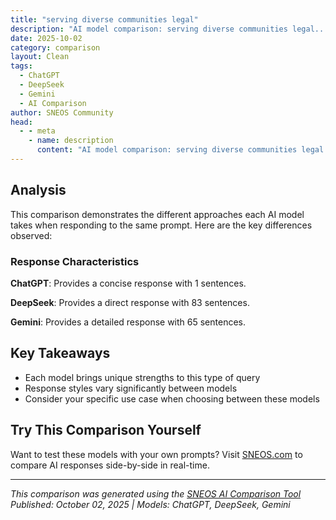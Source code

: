 ```yaml
---
title: "serving diverse communities legal"
description: "AI model comparison: serving diverse communities legal..."
date: 2025-10-02
category: comparison
layout: Clean
tags:
  - ChatGPT
  - DeepSeek
  - Gemini
  - AI Comparison
author: SNEOS Community
head:
  - - meta
    - name: description
      content: "AI model comparison: serving diverse communities legal..."
---
```


<ChatComparison
  title="serving diverse communities legal"
  prompt="serving diverse communities legal"
  :responses='{
    "ChatGPT": "Error calling OpenAI API.",
    "DeepSeek": "Of course. Serving diverse communities in a legal context is not just a niche practice area; it\u0027s a fundamental aspect of ethical, competent, and effective lawyering in a multicultural society. It requires a specific set of skills, knowledge, and attitudes that go beyond legal expertise.\n\nHere is a comprehensive breakdown of what it means and how to do it effectively.\n\n### Core Principles of Serving Diverse Communities\n\n1.  **Cultural Competence:** The ability to understand, communicate with, and effectively interact with people across cultures. It involves:\n    *   **Awareness of one\u0027s own cultural worldview.**\n    *   **Attitude towards cultural differences.**\n    *   **Knowledge of different cultural practices and worldviews.**\n    *   **Cross-cultural communication skills.**\n\n2.  **Linguistic Access:** Ensuring that Limited English Proficient (LEP) individuals have meaningful access to legal services. This is often a legal requirement under Title VI of the Civil Rights Act.\n\n3.  **Humility and a Learning Mindset:** Acknowledging that you don\u0027t know everything about another person\u0027s culture or experience and being open to learning from your clients.\n\n4.  **Trauma-Informed Approach:** Recognizing that many clients from marginalized communities may have experienced trauma (e.g., from immigration, discrimination, violence, or the legal system itself) and adapting your practice to avoid re-traumatization.\n\n5.  **Anti-Bias and Anti-Racism:** Actively working to identify and counteract personal and systemic biases within your practice and the legal system.\n\n---\n\n### Key Strategies for Effective Legal Service\n\n#### 1. Communication and Interpersonal Skills\n\n*   **Use Professional Interpreters:** **Never** use family members, especially children, as interpreters. Use certified professional interpreters to ensure accuracy, confidentiality, and impartiality.\n*   **Plain Language:** Avoid legalese. Explain complex legal concepts in simple, clear language. Check for understanding by having the client explain it back to you.\n*   **Non-Verbal Cues:** Be aware that eye contact, personal space, gestures, and expressions of emotion can have different meanings in different cultures.\n*   **Active Listening:** Listen to understand, not just to respond. Pay attention to what is said and what is not said.\n\n#### 2. Building Trust and Rapport\n\n*   **Respect for Cultural Norms:** Learn basic greetings, understand formality in address (e.g., using last names and titles), and be mindful of gender dynamics.\n*   **Understand Different Perspectives on Law and Authority:** Some communities may have deep-seated distrust of government and legal systems due to historical or personal experiences. Others may view lawyers as authority figures they cannot question. Address this directly and empathetically.\n*   **Client-Centered Lawyering:** Let the client\u0027s goals and priorities drive the representation, not your own assumptions about what is best for them.\n\n#### 3. Practical and Office-Wide Steps\n\n*   **Hiring and Training:** Build a diverse staff and provide ongoing training on cultural competency, implicit bias, and serving specific communities (e.g., refugees, LGBTQ\u002B individuals, people with disabilities).\n*   **Inclusive Intake Process:** Ensure your intake forms are inclusive (e.g., preferred pronouns, options for various family structures) and available in multiple languages.\n*   **Accessible Marketing and Outreach:** Your website, brochures, and community outreach should feature diverse images and be available in languages commonly spoken in your community. Partner with trusted community-based organizations.\n*   **Physical Space:** Is your office accessible to people with disabilities? Is it welcoming? Do you have signage in multiple languages?\n\n---\n\n### Specific Community Considerations\n\n| Community | Key Considerations for Legal Professionals |\n| :--- | :--- |\n| **Immigrants \u0026 Refugees** | \u2022 Trauma from past persecution or dangerous journeys.\u003Cbr\u003E\u2022 Fear of deportation and authorities.\u003Cbr\u003E\u2022 Complex immigration status affecting other legal issues (housing, family law).\u003Cbr\u003E\u2022 Need for qualified interpreters and culturally specific resources. |\n| **LGBTQ\u002B Individuals** | \u2022 Use of correct names and pronouns.\u003Cbr\u003E\u2022 Understanding of unique family law issues (parentage, adoption).\u003Cbr\u003E\u2022 Awareness of discrimination in housing, employment, and public accommodations.\u003Cbr\u003E\u2022 Creating a visibly safe and affirming environment (e.g., Pride flag, inclusive forms). |\n| **People with Disabilities** | \u2022 Providing reasonable accommodations (e.g., ASL interpreters, documents in large print).\u003Cbr\u003E\u2022 Understanding the social and medical models of disability.\u003Cbr\u003E\u2022 Communicating directly with the client, not just their companion or aide. |\n| **Religious Minorities** | \u2022 Accommodating religious holidays, prayer times, and dress.\u003Cbr\u003E\u2022 Understanding how religious law (e.g., Sharia, Halakha) may influence a client\u0027s personal decisions and goals. |\n| **Low-Income Communities** | \u2022 \u0022Justice gap\u0022 \u2013 the inability to afford legal help.\u003Cbr\u003E\u2022 Navigating legal problems without a safety net.\u003Cbr\u003E\u2022 Understanding the intersection of poverty with other legal issues (eviction, consumer debt, benefits). |\n\n---\n\n### Ethical and Legal Obligations\n\n*   **Competence (Rule 1.1):** Comment 8 to this rule in the Model Rules of Professional Conduct states that competence can require understanding the \u0022particularities\u0022 of representing a client from a different background.\n*   **Communication (Rule 1.4):** You must communicate with your client in a way that they can reasonably understand.\n*   **Diligence (Rule 1.3):** Providing culturally competent service is part of providing diligent representation.\n*   **Title VI of the Civil Rights Act:** Prohibits discrimination based on race, color, or national origin in programs that receive federal financial assistance, which includes many legal aid organizations. This requires meaningful language access for LEP individuals.\n\n### Resources for Lawyers and Law Firms\n\n*   **The Center for Legal Inclusiveness (CLI)**\n*   **The American Bar Association (ABA) Center for Professional Responsibility** and **Diversity and Inclusion Center**\n*   **National Center for Access to Justice**\n*   **The National LGBTQ\u002B Bar Association**\n*   **The National Disability Rights Network (NDRN)**\n\n**Conclusion:**\n\nServing diverse communities is an active, ongoing process\u2014not a one-time checklist. It requires intentionality, resources, and a commitment to justice that recognizes the unique histories, challenges, and strengths each client brings. By embracing these principles, legal professionals can not only provide better representation but also help build a more just and equitable legal system for everyone.",
    "Gemini": "Serving diverse communities in the legal field is a multifaceted issue encompassing access to justice, cultural competency, representation within the legal profession, and equitable outcomes. Here\u0027s a breakdown of key considerations and strategies:\n\n**1. Understanding Diversity:**\n\n*   **Cultural Diversity:**  Encompasses race, ethnicity, language, religion, customs, traditions, and values.\n*   **Linguistic Diversity:**  Refers to the different languages spoken within a community and the need for language access services.\n*   **Socioeconomic Diversity:** Acknowledges disparities in income, education, and access to resources that can affect legal outcomes.\n*   **Disability Diversity:** Includes physical, cognitive, sensory, and mental health disabilities, requiring accommodations and accessibility.\n*   **Gender and Sexual Orientation Diversity:** Recognition of LGBTQ\u002B individuals and their unique legal needs.\n*   **Age Diversity:** The needs of children, youth, adults, and older adults differ.\n*   **Immigration Status:** Impacts legal rights and access to services.\n*   **Geographic Diversity:**  Rural communities often face different challenges than urban areas regarding legal access.\n\n**2. Key Challenges in Serving Diverse Communities:**\n\n*   **Language Barriers:** Difficulties in communicating with clients who speak a different language.\n*   **Cultural Misunderstandings:**  Differences in values, beliefs, and communication styles can lead to misunderstandings and mistrust.\n*   **Lack of Access to Legal Resources:**  Limited availability of legal aid, pro bono services, and affordable legal representation.\n*   **Fear and Distrust of the Legal System:**  Stemming from historical injustices, experiences with discrimination, and lack of understanding of the system.\n*   **Geographic Barriers:**  Difficulties in accessing legal services in rural or underserved areas.\n*   **Lack of Representation in the Legal Profession:**  Underrepresentation of diverse groups in law schools, law firms, and the judiciary.\n*   **Implicit Bias and Discrimination:** Unconscious biases can affect how legal professionals treat clients and make decisions.\n*   **Limited Financial Resources:**  Inability to afford legal fees, court costs, and other expenses.\n*   **Complex Legal Issues:**  Facing challenges related to immigration, housing, employment, and other areas.\n\n**3. Strategies for Improving Legal Services to Diverse Communities:**\n\n*   **Language Access:**\n    *   **Interpretation and Translation Services:** Provide qualified interpreters and translated documents in multiple languages.\n    *   **Bilingual Staff:** Hire staff members who are fluent in multiple languages.\n    *   **\u0022I Speak\u0022 Cards:**  Use cards that clients can point to in order to indicate the language they speak.\n    *   **Training for Staff:**  Train staff on how to work with interpreters and communicate effectively with clients who have limited English proficiency.\n\n*   **Cultural Competency Training:**\n    *   **Educate Legal Professionals:** Provide training on cultural awareness, sensitivity, and the impact of cultural factors on legal issues.\n    *   **Understand Cultural Norms:**  Learn about the cultural norms and values of different communities to avoid misunderstandings.\n    *   **Develop Culturally Appropriate Communication Strategies:** Tailor communication styles to the needs of different clients.\n\n*   **Outreach and Education:**\n    *   **Community Partnerships:** Collaborate with community organizations, religious institutions, and other trusted groups to reach diverse populations.\n    *   **Legal Workshops and Seminars:** Offer workshops and seminars on legal topics of interest to diverse communities.\n    *   **Public Service Announcements:**  Create public service announcements in multiple languages to raise awareness of legal rights and resources.\n    *   **Know Your Rights Campaigns:**  Develop and implement \u0022Know Your Rights\u0022 campaigns to inform people of their legal rights.\n\n*   **Representation in the Legal Profession:**\n    *   **Recruitment and Retention:**  Actively recruit and retain diverse students and attorneys in law schools and law firms.\n    *   **Mentorship Programs:**  Establish mentorship programs to support diverse legal professionals.\n    *   **Pipeline Programs:**  Create pipeline programs to encourage students from underrepresented backgrounds to pursue legal careers.\n    *   **Scholarships and Financial Aid:**  Offer scholarships and financial aid to diverse students who are interested in law school.\n\n*   **Accessibility:**\n    *   **Physical Accessibility:** Ensure that legal offices and courtrooms are physically accessible to people with disabilities.\n    *   **Communication Accessibility:**  Provide alternative formats for legal documents, such as large print, Braille, and audio recordings.\n    *   **Assistive Technology:**  Provide assistive technology devices, such as screen readers and voice recognition software.\n\n*   **Addressing Bias and Discrimination:**\n    *   **Implicit Bias Training:**  Offer implicit bias training to legal professionals to raise awareness of unconscious biases.\n    *   **Complaint Mechanisms:**  Establish clear mechanisms for reporting and investigating complaints of discrimination.\n    *   **Diversity and Inclusion Policies:**  Implement diversity and inclusion policies to promote equitable treatment.\n\n*   **Collaboration and Coordination:**\n    *   **Legal Aid Organizations:**  Work with legal aid organizations to provide free or low-cost legal services to low-income individuals.\n    *   **Pro Bono Programs:**  Encourage attorneys to provide pro bono services to underserved communities.\n    *   **Government Agencies:**  Collaborate with government agencies to address systemic barriers to justice.\n\n*   **Technology:**\n    *   **Online Legal Resources:**  Develop online legal resources in multiple languages.\n    *   **Virtual Legal Clinics:**  Offer virtual legal clinics to provide remote legal assistance.\n    *   **Mobile Apps:**  Create mobile apps that provide legal information and resources.\n\n*   **Trauma-Informed Legal Practice:**\n    *   **Training:** Train legal professionals on trauma-informed practices to understand and respond to the needs of clients who have experienced trauma.\n    *   **Safe Spaces:** Create safe and supportive environments for clients to share their experiences.\n    *   **Empowerment:** Empower clients to make informed decisions about their legal cases.\n\n**4. Ethical Considerations:**\n\n*   **Confidentiality:**  Maintaining client confidentiality is paramount.\n*   **Conflicts of Interest:**  Identify and avoid conflicts of interest.\n*   **Competence:**  Ensure that you have the necessary skills and knowledge to represent your clients effectively.\n*   **Diligence:**  Act diligently on behalf of your clients.\n*   **Candor to the Tribunal:**  Be honest and truthful to the court.\n*   **Fairness:**  Treat all parties fairly and equitably.\n\n**5. Examples of Successful Initiatives:**\n\n*   **Language Access Plans:**  Many courts and legal organizations have implemented language access plans to ensure that individuals with limited English proficiency have equal access to justice.\n*   **Community Legal Clinics:**  Community legal clinics provide free or low-cost legal services to residents of underserved communities.\n*   **Cultural Competency Programs:**  Law schools and bar associations are offering cultural competency programs to educate legal professionals about the needs of diverse communities.\n*   **Diversity and Inclusion Initiatives:**  Law firms and corporations are implementing diversity and inclusion initiatives to promote equitable treatment and opportunity.\n\n**In conclusion, serving diverse communities effectively requires a comprehensive and ongoing commitment to cultural competency, language access, representation, and equitable outcomes. By addressing the challenges and implementing the strategies outlined above, the legal profession can create a more just and inclusive system for all.**\n"
  }'
  published-date="03:21"
/>

## Analysis

This comparison demonstrates the different approaches each AI model takes when responding to the same prompt. Here are the key differences observed:

### Response Characteristics

**ChatGPT**: Provides a concise response with 1 sentences. 

**DeepSeek**: Provides a direct response with 83 sentences. 

**Gemini**: Provides a detailed response with 65 sentences. 

## Key Takeaways

- Each model brings unique strengths to this type of query
- Response styles vary significantly between models
- Consider your specific use case when choosing between these models

## Try This Comparison Yourself

Want to test these models with your own prompts? Visit [SNEOS.com](https://sneos.com) to compare AI responses side-by-side in real-time.

---

*This comparison was generated using the [SNEOS AI Comparison Tool](https://sneos.com)*
*Published: October 02, 2025 | Models: ChatGPT, DeepSeek, Gemini*
